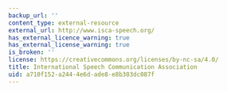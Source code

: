 ```yaml
---
backup_url: ''
content_type: external-resource
external_url: http://www.isca-speech.org/
has_external_licence_warning: true
has_external_license_warning: true
is_broken: ''
license: https://creativecommons.org/licenses/by-nc-sa/4.0/
title: International Speech Communication Association
uid: a710f152-a244-4e6d-ade8-e8b303dc087f
---
```

